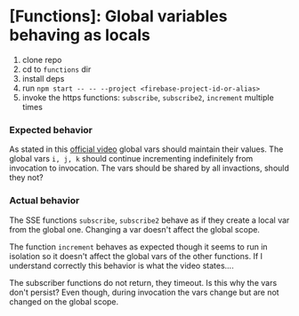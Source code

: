 # [Functions]: Global variables behaving as locals
 
1. clone repo
2. cd to `functions` dir
3. install deps
4. run `npm start -- -- --project <firebase-project-id-or-alias>`
5. invoke the https functions: `subscribe`, `subscribe2`, `increment` multiple times

### Expected behavior
As stated in this [official video](https://www.youtube.com/watch?v=2mjfI0FYP7Y) global vars should maintain their values.
The global vars `i, j, k` should continue incrementing indefinitely from invocation to invocation.
The vars should be shared by all invactions, should they not?

### Actual behavior
The SSE functions `subscribe`, `subscribe2` behave as if they create a local var from the global one. Changing a var doesn't affect the global scope.

The function `increment` behaves as expected though it seems to run in isolation so it doesn't affect the global vars of the other functions. If I understand correctly this behavior is what the video states....

The subscriber functions do not return, they timeout. Is this why the vars don't persist?
Even though, during invocation the vars change but are not changed on the global scope.
